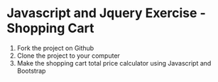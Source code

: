 Javascript and Jquery Exercise - Shopping Cart
=============================

1. Fork the project on Github
2. Clone the project to your computer
3. Make the shopping cart total price calculator using Javascript and Bootstrap
